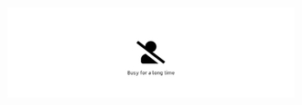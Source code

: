 <p align="center">
  <img src="https://github.com/TawfikYasser/TawfikYasser/blob/master/img-busy-ty.png" alt="Image"/>
</p>
